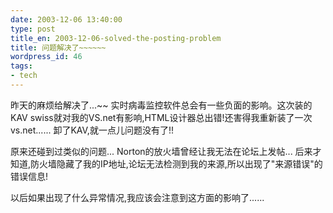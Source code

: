 ```yaml
---
date: 2003-12-06 13:40:00
type: post
title_en: 2003-12-06-solved-the-posting-problem
title: 问题解决了~~~~~~
wordpress_id: 46
tags:
- tech
---
```


昨天的麻烦给解决了...~~ 实时病毒监控软件总会有一些负面的影响。这次装的KAV swiss就对我的VS.net有影响,HTML设计器总出错!还害得我重新装了一次vs.net...... 卸了KAV,就一点儿问题没有了!!

原来还碰到过类似的问题... Norton的放火墙曾经让我无法在论坛上发帖... 后来才知道,防火墙隐藏了我的IP地址,论坛无法检测到我的来源,所以出现了"来源错误"的错误信息!

以后如果出现了什么异常情况,我应该会注意到这方面的影响了......

[](http://www.icbean.com/nickcheng/default.asp?cat=2)
